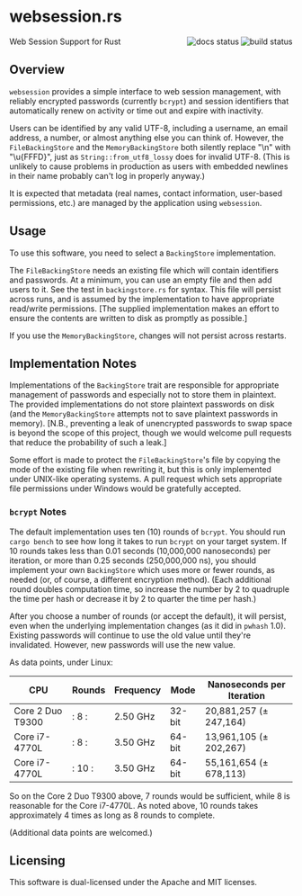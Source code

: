 # websession.rs
<img src="https://github.com/jolhoeft/websession.rs/workflows/Rust/badge.svg" align="right" alt="build status">
<img src="https://docs.rs/websession/badge.svg" align="right" alt="docs status">

Web Session Support for Rust

## Overview

`websession` provides a simple interface to web session management, with
reliably encrypted passwords (currently `bcrypt`) and session identifiers that
automatically renew on activity or time out and expire with inactivity.

Users can be identified by any valid UTF-8, including a username, an email
address, a number, or almost anything else you can think of.  However, the
`FileBackingStore` and the `MemoryBackingStore` both silently replace "\n" with
"\u{FFFD}", just as `String::from_utf8_lossy` does for invalid UTF-8.  (This is
unlikely to cause problems in production as users with embedded newlines in
their name probably can't log in properly anyway.)

It is expected that metadata (real names, contact information, user-based
permissions, etc.) are managed by the application using `websession`.

## Usage

To use this software, you need to select a `BackingStore` implementation.

The `FileBackingStore` needs an existing file which will contain identifiers and
passwords.  At a minimum, you can use an empty file and then add users to it.
See the test in `backingstore.rs` for syntax.  This file will persist across
runs, and is assumed by the implementation to have appropriate read/write
permissions.  [The supplied implementation makes an effort to ensure the
contents are written to disk as promptly as possible.]

If you use the `MemoryBackingStore`, changes will not persist across restarts.

## Implementation Notes

Implementations of the `BackingStore` trait are responsible for appropriate
management of passwords and especially not to store them in plaintext.  The
provided implementations do not store plaintext passwords on disk (and the
`MemoryBackingStore` attempts not to save plaintext passwords in memory).
[N.B., preventing a leak of unencrypted passwords to swap space is beyond the
scope of this project, though we would welcome pull requests that reduce the
probability of such a leak.]

Some effort is made to protect the `FileBackingStore`'s file by copying the mode
of the existing file when rewriting it, but this is only implemented under
UNIX-like operating systems.  A pull request which sets appropriate file
permissions under Windows would be gratefully accepted.

### `bcrypt` Notes

The default implementation uses ten (10) rounds of `bcrypt`.  You should run
`cargo bench` to see how long it takes to run `bcrypt` on your target system.
If 10 rounds takes less than 0.01 seconds (10,000,000 nanoseconds) per
iteration, or more than 0.25 seconds (250,000,000 ns), you should implement your
own `BackingStore` which uses more or fewer rounds, as needed (or, of course, a
different encryption method).  (Each additional round doubles computation time,
so increase the number by 2 to quadruple the time per hash or decrease it by 2
to quarter the time per hash.)

After you choose a number of rounds (or accept the default), it will persist,
even when the underlying implementation changes (as it did in `pwhash` 1.0).
Existing passwords will continue to use the old value until they're invalidated.
However, new passwords will use the new value.

As data points, under Linux:

|        CPU       | Rounds | Frequency |  Mode  |   Nanoseconds per Iteration   |
|------------------|--------|-----------|--------|-------------------------------|
| Core 2 Duo T9300 |:   8  :|  2.50 GHz | 32-bit | 20,881,257 (&plusmn; 247,164) |
| Core i7-4770L    |:   8  :|  3.50 GHz | 64-bit | 13,961,105 (&plusmn; 202,267) |
| Core i7-4770L    |:  10  :|  3.50 GHz | 64-bit | 55,161,654 (&plusmn; 678,113) |

So on the Core 2 Duo T9300 above, 7 rounds would be sufficient, while 8 is
reasonable for the Core i7-4770L.  As noted above, 10 rounds takes approximately
4 times as long as 8 rounds to complete.

(Additional data points are welcomed.)

## Licensing

This software is dual-licensed under the Apache and MIT licenses.
